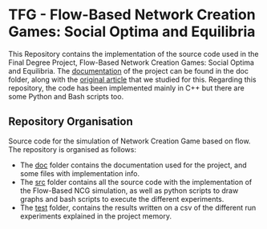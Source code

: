 # TFG - Flow-Based Network Creation Games: Social Optima and Equilibria

This Repository contains the implementation of the source code used in the Final Degree Project, Flow-Based Network Creation Games: Social Optima and Equilibria. The [documentation]() of the project can be found in the doc folder, along with the [original article](https://github.com/jayagarsi/TFG-FlowBasedNetworks/blob/master/doc/IJCAI2020-Lenzner.pdf) that we studied for this. Regarding this repository, the code has been implemented mainly in C++ but there are some Python and Bash scripts too. 

## Repository Organisation

Source code for the simulation of Network Creation Game based on flow. The repository is organised as follows:
- The [doc](https://github.com/jayagarsi/TFG-FlowBasedNetworks/tree/master/test) folder contains the documentation used for the project, and some files with implementation info.
- The [src](https://github.com/jayagarsi/TFG-FlowBasedNetworks/tree/master/src) folder contains all the source code with the implementation of the Flow-Based NCG simulation, as well as python scripts to draw graphs and bash scripts to execute the different experiments.
- The [test](https://github.com/jayagarsi/TFG-FlowBasedNetworks/tree/master/test) folder, contains the results written on a csv of the different run experiments explained in the project memory.
